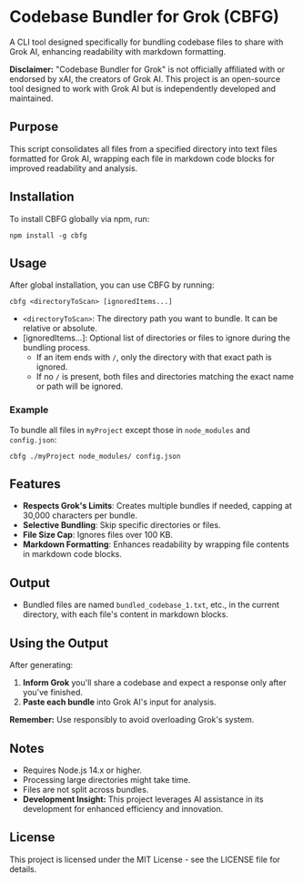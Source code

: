 # Codebase Bundler for Grok (CBFG)

A CLI tool designed specifically for bundling codebase files to share with Grok AI, enhancing readability with markdown formatting.

**Disclaimer:** "Codebase Bundler for Grok" is not officially affiliated with or endorsed by xAI, the creators of Grok AI. This project is an open-source tool designed to work with Grok AI but is independently developed and maintained.

## Purpose

This script consolidates all files from a specified directory into text files formatted for Grok AI, wrapping each file in markdown code blocks for improved readability and analysis.

## Installation

To install CBFG globally via npm, run:

```
npm install -g cbfg
```

## Usage

After global installation, you can use CBFG by running:

```
cbfg <directoryToScan> [ignoredItems...]
```

- `<directoryToScan>`: The directory path you want to bundle. It can be relative or absolute.
- [ignoredItems...]: Optional list of directories or files to ignore during the bundling process. 
  - If an item ends with `/`, only the directory with that exact path is ignored.
  - If no `/` is present, both files and directories matching the exact name or path will be ignored.

### Example

To bundle all files in `myProject` except those in `node_modules` and `config.json`:

```
cbfg ./myProject node_modules/ config.json
```

## Features

- **Respects Grok's Limits**: Creates multiple bundles if needed, capping at 30,000 characters per bundle.
- **Selective Bundling**: Skip specific directories or files.
- **File Size Cap**: Ignores files over 100 KB.
- **Markdown Formatting**: Enhances readability by wrapping file contents in markdown code blocks.

## Output

- Bundled files are named `bundled_codebase_1.txt`, etc., in the current directory, with each file's content in markdown blocks.

## Using the Output

After generating:
1. **Inform Grok** you'll share a codebase and expect a response only after you've finished.
2. **Paste each bundle** into Grok AI's input for analysis.

**Remember:** Use responsibly to avoid overloading Grok's system.

## Notes

- Requires Node.js 14.x or higher.
- Processing large directories might take time.
- Files are not split across bundles.
- **Development Insight:** This project leverages AI assistance in its development for enhanced efficiency and innovation.

## License

This project is licensed under the MIT License - see the LICENSE file for details.